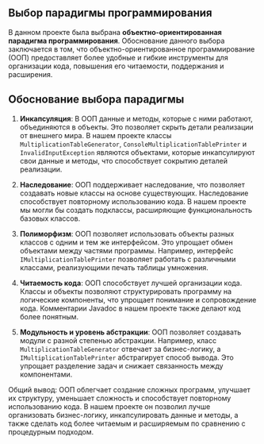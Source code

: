 ## Выбор парадигмы программирования

В данном проекте была выбрана **объектно-ориентированная парадигма программирования**. Обоснование данного выбора заключается в том, что объектно-ориентированное программирование (ООП) предоставляет более удобные и гибкие инструменты для организации кода, повышения его читаемости, поддержания и расширения.

## Обоснование выбора парадигмы

1. **Инкапсуляция**: В ООП данные и методы, которые с ними работают, объединяются в объекты. Это позволяет скрыть детали реализации от внешнего мира. В нашем проекте классы `MultiplicationTableGenerator`, `ConsoleMultiplicationTablePrinter` и `InvalidInputException` являются объектами, которые инкапсулируют свои данные и методы, что способствует сокрытию деталей реализации.

2. **Наследование**: ООП поддерживает наследование, что позволяет создавать новые классы на основе существующих. Наследование способствует повторному использованию кода. В нашем проекте мы могли бы создать подклассы, расширяющие функциональность базовых классов.

3. **Полиморфизм**: ООП позволяет использовать объекты разных классов с одним и тем же интерфейсом. Это упрощает обмен объектами между частями программы. Например, интерфейс `IMultiplicationTablePrinter` позволяет работать с различными классами, реализующими печать таблицы умножения.

4. **Читаемость кода**: ООП способствует лучшей организации кода. Классы и объекты позволяют структурировать программу на логические компоненты, что упрощает понимание и сопровождение кода. Комментарии Javadoc в нашем проекте также делают код более понятным.

5. **Модульность и уровень абстракции**: ООП позволяет создавать модули с разной степенью абстракции. Например, класс `MultiplicationTableGenerator` отвечает за бизнес-логику, а `IMultiplicationTablePrinter` абстрагирует способ вывода. Это упрощает разделение задач и снижает связанность между компонентами.

Общий вывод: ООП облегчает создание сложных программ, улучшает их структуру, уменьшает сложность и способствует повторному использованию кода. В нашем проекте он позволил лучше организовать бизнес-логику, инкапсулировать данные и методы, а также сделать код более читаемым и расширяемым по сравнению с процедурным подходом.